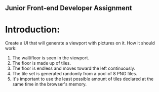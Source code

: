Junior Front-end Developer Assignment
-------------------------------

# Introduction:

Create a UI that will generate a viewport with pictures on it. How it should work:

1. The wall/floor is seen in the viewport.
2. The floor is made up of tiles.
3. The floor is endless and moves toward the left continuously.
4. The tile set is generated randomly from a pool of 8 PNG files.
5. It's important to use the least possible amount of tiles declared at the same time in the browser's memory.
